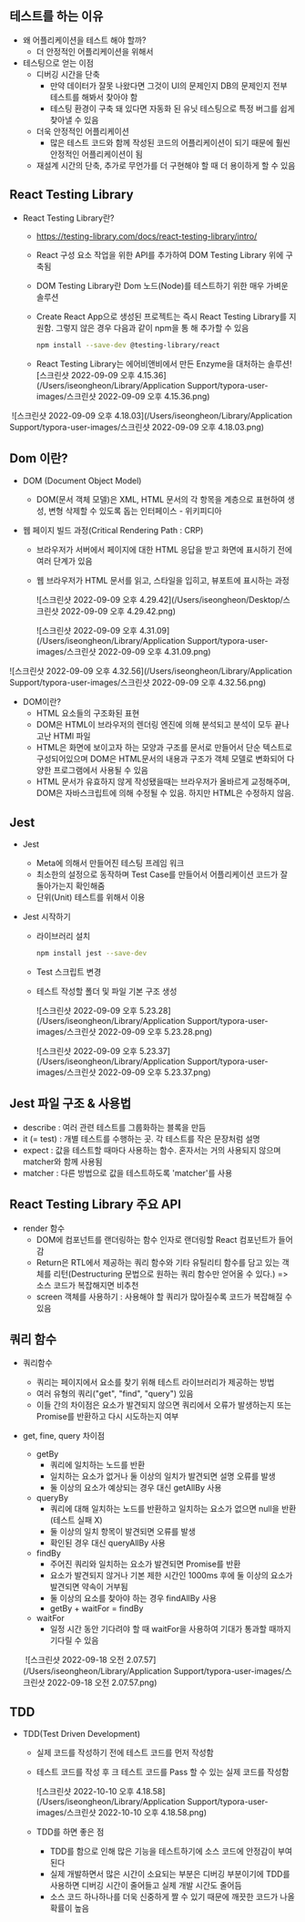 ## 테스트를 하는 이유

- 왜 어플리케이션을 테스트 해야 할까?
  - 더 안정적인 어플리케이션을 위해서
- 테스팅으로 얻는 이점
  - 디버깅 시간을 단축
    - 만약 데이터가 잘못 나왔다면 그것이 UI의 문제인지 DB의 문제인지 전부 테스트를 해봐서 찾아야 함
    - 테스팅 환경이 구축 돼 있다면 자동화 된 유닛 테스팅으로 특정 버그를 쉽게 찾아낼 수 있음
  - 더욱 안정적인 어플리케이션
    - 많은 테스트 코드와 함께 작성된 코드의 어플리케이션이 되기 때문에 훨씬 안정적인 어플리케이션이 됨
  - 재설계 시간의 단축, 추가로 무언가를 더 구현해야 할 때 더 용이하게 할 수 있음



## React Testing Library

- React Testing Library란?

  - https://testing-library.com/docs/react-testing-library/intro/

  - React 구성 요소 작업을 위한 API를 추가하여 DOM Testing Library 위에 구축됨

  - DOM Testing Library란 Dom 노드(Node)를 테스트하기 위한 매우 가벼운 솔루션

  - Create React App으로 생성된 프로젝트는 즉시 React Testing Library를 지원함. 그렇지 않은 경우 다음과 같이 npm을 통 해 추가할 수 있음

    ```bash
    npm install --save-dev @testing-library/react
    ```

  - React Testing Library는 에어비앤비에서 만든 Enzyme을 대처하는 솔루션![스크린샷 2022-09-09 오후 4.15.36](/Users/iseongheon/Library/Application Support/typora-user-images/스크린샷 2022-09-09 오후 4.15.36.png)

​			![스크린샷 2022-09-09 오후 4.18.03](/Users/iseongheon/Library/Application Support/typora-user-images/스크린샷 2022-09-09 오후 4.18.03.png)



## Dom 이란?

- DOM (Document Object Model)

  - DOM(문서 객체 모델)은 XML, HTML 문서의 각 항목을 계층으로 표현하여 생성, 변형 삭제할 수 있도록 돕는 인터페이스 - 위키피디아

- 웹 페이지 빌드 과정(Critical Rendering Path : CRP)

  - 브라우저가 서버에서 페이지에 대한 HTML 응답을 받고 화면에 표시하기 전에 여러 단계가 있음

  - 웹 브라우저가 HTML 문서를 읽고, 스타일을 입히고, 뷰포트에 표시하는 과정 

    ![스크린샷 2022-09-09 오후 4.29.42](/Users/iseongheon/Desktop/스크린샷 2022-09-09 오후 4.29.42.png)

    ![스크린샷 2022-09-09 오후 4.31.09](/Users/iseongheon/Library/Application Support/typora-user-images/스크린샷 2022-09-09 오후 4.31.09.png)

    

![스크린샷 2022-09-09 오후 4.32.56](/Users/iseongheon/Library/Application Support/typora-user-images/스크린샷 2022-09-09 오후 4.32.56.png)

- DOM이란?
  - HTML 요소들의 구조화된 표현
  - DOM은 HTML이 브라우저의 렌더링 엔진에 의해 분석되고 분석이 모두 끝나고난 HTMl 파일
  - HTML은 화면에 보이고자 하는 모양과 구조를 문서로 만들어서 단순 텍스트로 구성되어있으며 DOM은 HTML문서의 내용과 구조가 객체 모델로 변화되어 다양한 프로그램에서 사용될 수 있음
  - HTML 문서가 유효하지 않게 작성됐을때는 브라우저가 올바르게 교정해주며, DOM은 자바스크립트에 의해 수정될 수 있음. 하지만 HTML은 수정하지 않음.



## Jest

- Jest

  - Meta에 의해서 만들어진 테스팅 프레임 워크
  - 최소한의 설정으로 동작하며 Test Case를 만들어서 어플리케이션 코드가 잘 돌아가는지 확인해줌
  - 단위(Unit) 테스트를 위해서 이용

- Jest 시작하기

  - 라이브러리 설치

    ```bash
    npm install jest --save-dev
    ```

  - Test 스크립트 변경

  - 테스트 작성할 폴더 및 파일 기본 구조 생성

    ![스크린샷 2022-09-09 오후 5.23.28](/Users/iseongheon/Library/Application Support/typora-user-images/스크린샷 2022-09-09 오후 5.23.28.png)

    ![스크린샷 2022-09-09 오후 5.23.37](/Users/iseongheon/Library/Application Support/typora-user-images/스크린샷 2022-09-09 오후 5.23.37.png)



## Jest 파일 구조 & 사용법

- describe : 여러 관련 테스트를 그룹화하는 블록을 만듬
- it (= test) : 개별 테스트를 수행하는 곳. 각 테스트를 작은 문장처럼 설명
- expect : 값을 테스트할 때마다 사용하는 함수. 혼자서는 거의 사용되지 않으며 matcher와 함께 사용됨
- matcher : 다른 방법으로 값을 테스트하도록 'matcher'를 사용 



## React Testing Library 주요 API

- render 함수
  - DOM에 컴포넌트를 랜더링하는 함수 인자로 랜더링할 React 컴포넌트가 들어감
  - Return은 RTL에서 제공하는 쿼리 함수와 기타 유틸리티 함수를 담고 있는 객체를 리턴(Destructuring 문법으로 원하는 쿼리 함수만 얻어올 수 있다.)  => 소스 코드가 복잡해지면 비추천
  - screen 객체를 사용하기 : 사용해야 할 쿼리가 많아질수록 코드가 복잡해질 수 있음



## 쿼리 함수

- 쿼리함수

  - 쿼리는 페이지에서 요소를 찾기 위해 테스트 라이브러리가 제공하는 방법
  - 여러 유형의 쿼리("get", "find", "query") 있음
  - 이들 간의 차이점은 요소가 발견되지 않으면 쿼리에서 오류가 발생하는지 또는 Promise를 반환하고 다시 시도하는지 여부

- get, fine, query 차이점

  - getBy
    - 쿼리에 일치하는 노드를 반환
    - 일치하는 요소가 없거나 둘 이상의 일치가 발견되면 설명 오류를 발생
    - 둘 이상의 요소가 예상되는 경우 대신 getAllBy 사용
  - queryBy
    - 쿼리에 대해 일치하는 노드를 반환하고 일치하는 요소가 없으면 null을 반환 (테스트 실패 X)
    - 둘 이상의 일치 항목이 발견되면 오류를 발생
    - 확인된 경우 대신 queryAllBy 사용
  - findBy
    - 주어진 쿼리와 일치하는 요소가 발견되면 Promise를 반환
    - 요소가 발견되지 않거나 기본 제한 시간인 1000ms 후에 둘 이상의 요소가 발견되면 약속이 거부됨
    - 둘 이상의 요소를 찾아야 하는 경우 findAllBy 사용
    - getBy + waitFor = findBy
  - waitFor
    - 일정 시간 동안 기다려야 할 때 waitFor을 사용하여 기대가 통과할 때까지 기다릴 수 있음

  ​	![스크린샷 2022-09-18 오전 2.07.57](/Users/iseongheon/Library/Application Support/typora-user-images/스크린샷 2022-09-18 오전 2.07.57.png)



## TDD

- TDD(Test Driven Development)

  - 실제 코드를 작성하기 전에 테스트 코드를 먼저 작성함

  - 테스트 코드를 작성 후 크 테스트 코드를 Pass 할 수 있는 실제 코드를 작성함

    ![스크린샷 2022-10-10 오후 4.18.58](/Users/iseongheon/Library/Application Support/typora-user-images/스크린샷 2022-10-10 오후 4.18.58.png)

  - TDD를 하면 좋은 점

    - TDD를 함으로 인해 많은 기능을 테스트하기에 소스 코드에 안정감이 부여된다
    - 실제 개발하면서 많은 시간이 소요되는 부분은 디버깅 부분이기에 TDD를 사용하면 디버깅 시간이 줄어들고 실제 개발 시간도 줄어듬
    - 소스 코드 하나하나를 더욱 신중하게 짤 수 있기 때문에 깨끗한 코드가 나올 확률이 높음

    


